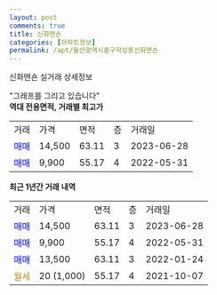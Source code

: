 ```yaml
---
layout: post
comments: true
title: 신화맨숀
categories: [아파트정보]
permalink: /apt/울산광역시중구학성동신화맨숀
---
```


신화맨숀 실거래 상세정보

<script type="text/javascript">
  google.charts.load('current', {'packages':['line', 'corechart']});
  google.charts.setOnLoadCallback(drawChart);

  function drawChart() {
    var data = new google.visualization.DataTable();
    data.addColumn('date', '거래일');
    data.addColumn('number', "매매");
    data.addColumn('number', "전세");
    data.addColumn('number', "전매");

    data.addRows([[new Date(Date.parse("2023-06-28")), 14500, null, null], [new Date(Date.parse("2022-05-31")), 9900, null, null], [new Date(Date.parse("2022-01-24")), 13500, null, null], [new Date(Date.parse("2021-10-07")), null, null, null]]);

    var options = {
      hAxis: {
        format: 'yyyy/MM/dd'
      },    
      lineWidth: 0,
      pointsVisible: true,    
      title: '최근 1년간 유형별 실거래가 분포',
      legend: { position: 'bottom' }
    };

    var formatter = new google.visualization.NumberFormat({pattern:'###,###'} );
    formatter.format(data, 1);
    formatter.format(data, 2);
    
    setTimeout(function() {
        var chart = new google.visualization.LineChart(document.getElementById('columnchart_material'));
        chart.draw(data, (options));
        document.getElementById('loading').style.display = 'none';
    }, 200);
  }
</script>


<div id="loading" style="z-index:20; display: block; margin-left: 0px">"그래프를 그리고 있습니다"</div>
<div id="columnchart_material" style="width: 95%; margin-left: 0px; display: block"></div>
<!-- contents start -->
<b>역대 전용면적, 거래별 최고가</b>
<table class="sortable">
    <tr>
      <td>거래</td>
      <td>가격</td>
      <td>면적</td>
      <td>층</td>
      <td>거래일</td>
    </tr>
        <tr>
          <td><a style="color: blue">매매</a></td>
          <td>14,500</td>
          <td>63.11</td>
          <td>3</td>
          <td>2023-06-28</td>
        </tr>            <tr>
          <td><a style="color: blue">매매</a></td>
          <td>9,900</td>
          <td>55.17</td>
          <td>4</td>
          <td>2022-05-31</td>
        </tr>        
    
    
</table>

<b>최근 1년간 거래 내역</b>

<table class="sortable">
    <tr>
      <td>거래</td>
      <td>가격</td>
      <td>면적</td>
      <td>층</td>
      <td>거래일</td>
    </tr>
    <tr>
      <td><a style="color: blue">매매</a></td>
      <td>14,500</td>
      <td>63.11</td>
      <td>3</td>
      <td>2023-06-28</td>
    </tr>          <tr>
      <td><a style="color: blue">매매</a></td>
      <td>9,900</td>
      <td>55.17</td>
      <td>4</td>
      <td>2022-05-31</td>
    </tr>          <tr>
      <td><a style="color: blue">매매</a></td>
      <td>13,500</td>
      <td>63.11</td>
      <td>3</td>
      <td>2022-01-24</td>
    </tr>          <tr>
      <td><a style="color: darkgoldenrod">월세</a></td>
      <td>20 (1,000)</td>
      <td>55.17</td>
      <td>4</td>
      <td>2021-10-07</td>
    </tr>      </table>
<!-- contents end -->    

